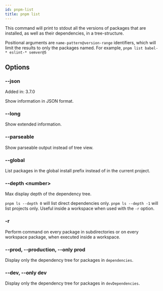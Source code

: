 ```yaml
---
id: pnpm-list
title: pnpm list
---
```


This command will print to stdout all the versions of packages that are installed, as well as their dependencies, in a tree-structure.

Positional arguments are `name-pattern@version-range` identifiers, which will limit the results to only the packages named.
For example, `pnpm list babel-* eslint-* semver@5`

## Options

### --json

Added in: 3.7.0

Show information in JSON format.

### --long

Show extended information.

### --parseable

Show parseable output instead of tree view.

### --global

List packages in the global install prefix instead of in the current project.

### --depth &lt;number>

Max display depth of the dependency tree.

`pnpm ls --depth 0` will list direct dependencies only.
`pnpm ls --depth -1` will list projects only. Useful inside a workspace when used with the `-r` option.

### -r

Perform command on every package in subdirectories
or on every workspace package, when executed inside a workspace.

### --prod, --production, --only prod

Display only the dependency tree for packages in `dependencies`.

### --dev, --only dev

Display only the dependency tree for packages in `devDependencies`.
